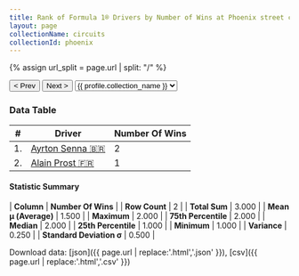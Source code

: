 ```yaml
---
title: Rank of Formula 1® Drivers by Number of Wins at Phoenix street circuit
layout: page
collectionName: circuits
collectionId: phoenix
---
```


{% assign url_split = page.url | split: "/" %}
<div id="collection-navigation">
<button onclick="selector.options[selector.selectedIndex-1].value && (window.location = selector.options[selector.selectedIndex-1].value);">&lt; Prev</button>
<button onclick="selector.options[selector.selectedIndex+1].value && (window.location = selector.options[selector.selectedIndex+1].value);">Next &gt;</button>
<select id="selector" onchange="this.options[this.selectedIndex].value && (window.location = this.options[this.selectedIndex].value);">
  {% for collectionId in site.data[page.collectionName].refs %}
    {% if collectionId == page.collectionId %}
      {% assign selected = "selected" %}
    {% else %}
      {% assign selected = "" %}
    {% endif %}
    {% assign profile = site.data[page.collectionName][collectionId].profile %}
    <option value="/f1/{{ page.collectionName }}/{{ collectionId }}/{{ url_split[4] }}" {{ selected }}>{{ profile.collection_name }}</option>
  {% endfor %}
</select>
</div>

<canvas id="chart" width="400" height="180"></canvas>
<script>
var data = {
  "labels" : [
    "Ayrton Senna",
    "Alain Prost"
  ],
  "datasets" : [
    {
      "label" : "Number Of Wins",
      "data" : [
        2,
        1
      ],
      "borderColor" : [
        "#1D181E",
        "#1D181E"
      ],
      "borderWidth" : 1,
      "backgroundColor" : [
        "#9C8E8D",
        "#9C8E8D"
      ]
    }
  ]
};
var options = {
  legend: {
    display: false
  },
  scales: {
    xAxes: [{
      ticks: {
        beginAtZero: true,
        maxRotation: 180,
        display: window.innerWidth > 800
      }
    }],
    yAxes: [{
      ticks: {
        beginAtZero: true
      }
    }]
  },
  onResize: function(chart, size) {
    chart.options.scales.xAxes[0].ticks.display = size.width > 800;
  }
};
var chart = new Chart("chart", {
    data: data,
    type: 'bar',
    options: options
});
</script>



### Data Table

| # | Driver | Number Of Wins |
|--|--|--|
| 1. | [Ayrton Senna 🇧🇷](/f1/drivers/senna) | 2 |
| 2. | [Alain Prost 🇫🇷](/f1/drivers/prost) | 1 |

#### Statistic Summary

| **Column** | **Number Of Wins** |
| **Row Count** | 2 |
| **Total Sum** | 3.000 |
| **Mean μ (Average)** | 1.500 |
| **Maximum** | 2.000 |
| **75th Percentile** | 2.000 |
| **Median** | 2.000 |
| **25th Percentile** | 1.000 |
| **Minimum** | 1.000 |
| **Variance** | 0.250 |
| **Standard Deviation σ** | 0.500 |

Download data: [json]({{ page.url | replace:'.html','.json' }}), [csv]({{ page.url | replace:'.html','.csv' }})
